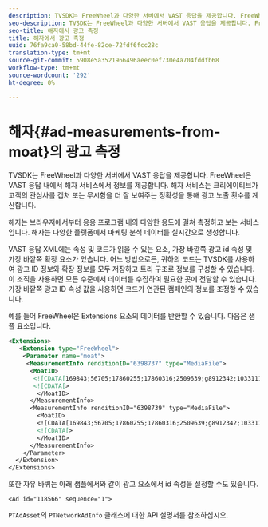 ```yaml
---
description: TVSDK는 FreeWheel과 다양한 서버에서 VAST 응답을 제공합니다. FreeWheel은 VAST 응답 내에서 해자 서비스에서 정보를 제공합니다. 해자 서비스는 크리에이티브가 고객의 관심사를 캡처 또는 무시함을 더 잘 보여주는 정확성을 통해 광고 노출 횟수를 계산합니다.
seo-description: TVSDK는 FreeWheel과 다양한 서버에서 VAST 응답을 제공합니다. FreeWheel은 VAST 응답 내에서 해자 서비스에서 정보를 제공합니다. 해자 서비스는 크리에이티브가 고객의 관심사를 캡처 또는 무시함을 더 잘 보여주는 정확성을 통해 광고 노출 횟수를 계산합니다.
seo-title: 해자에서 광고 측정
title: 해자에서 광고 측정
uuid: 76fa9ca0-58bd-44fe-82ce-72fdf6fcc28c
translation-type: tm+mt
source-git-commit: 5908e5a3521966496aeec0ef730e4a704fddfb68
workflow-type: tm+mt
source-wordcount: '292'
ht-degree: 0%

---
```



# 해자{#ad-measurements-from-moat}의 광고 측정

TVSDK는 FreeWheel과 다양한 서버에서 VAST 응답을 제공합니다. FreeWheel은 VAST 응답 내에서 해자 서비스에서 정보를 제공합니다. 해자 서비스는 크리에이티브가 고객의 관심사를 캡처 또는 무시함을 더 잘 보여주는 정확성을 통해 광고 노출 횟수를 계산합니다.

해자는 브라우저에서부터 응용 프로그램 내의 다양한 용도에 걸쳐 측정하고 보는 서비스입니다. 해자는 다양한 플랫폼에서 마케팅 분석 데이터를 실시간으로 생성합니다.

VAST 응답 XML에는 속성 및 코드가 읽을 수 있는 요소, 가장 바깥쪽 광고 id 속성 및 가장 바깥쪽 확장 요소가 있습니다. 어느 방법으로든, 귀하의 코드는 TVSDK를 사용하여 광고 ID 정보와 확장 정보를 모두 저장하고 트리 구조로 정보를 구성할 수 있습니다. 이 조직을 사용하면 모든 수준에서 데이터를 수집하여 필요한 곳에 전달할 수 있습니다. 가장 바깥쪽 광고 ID 속성 값을 사용하면 코드가 연관된 캠페인의 정보를 조정할 수 있습니다.

예를 들어 FreeWheel은 Extensions 요소의 데이터를 반환할 수 있습니다. 다음은 샘플 요소입니다.

```xml
<Extensions> 
   <Extension type="FreeWheel"> 
    <Parameter name="moat"> 
     <MeasurementInfo renditionID="6398737" type="MediaFile"> 
      <MoatID> 
       <![CDATA[169843;56705;17860255;17860316;2509639;g8912342;103311138;g436558;530633]]]]> 
       <![CDATA[> 
        </MoatID> 
      </MeasurementInfo> 
      <MeasurementInfo renditionID="6398739" type="MediaFile"> 
        <MoatID> 
        <![CDATA[169843;56705;17860255;17860316;2509639;g8912342;103311138;g436558;530633]]]]> 
        <![CDATA[> 
        </MoatID> 
      </MeasurementInfo> 
    </Parameter> 
  </Extension> 
</Extensions>
```

또한 자유 바퀴는 아래 샘플에서와 같이 광고 요소에서 id 속성을 설정할 수도 있습니다.

```
<Ad id="118566" sequence="1">
```

`PTAdAsset`의 `PTNetworkAdInfo` 클래스에 대한 API 설명서를 참조하십시오.
